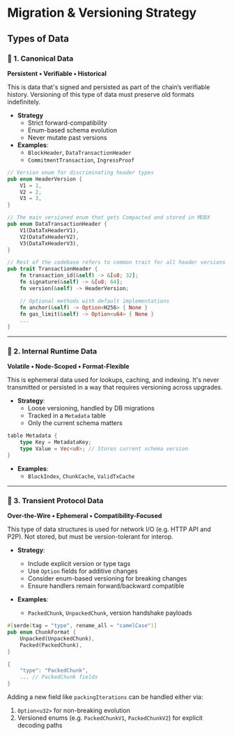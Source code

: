 # Migration & Versioning Strategy 

## Types of Data

### 🧾 1. **Canonical Data**

**Persistent • Verifiable • Historical**

This is data that's signed and persisted as part of the chain’s verifiable history. Versioning of this type of data must preserve old formats indefinitely.

- **Strategy**
    - Strict forward-compatibility
    - Enum-based schema evolution
    - Never mutate past versions
- **Examples**:
    - `BlockHeader`, `DataTransactionHeader`
    - `CommitmentTransaction`, `IngressProof`


```rust
// Version enum for discriminating header types
pub enum HeaderVersion {
	V1 = 1,
	V2 = 2,
	V3 = 3,
}

// The main versioned enum that gets Compacted and stored in MDBX
pub enum DataTransactionHeader {
	V1(DataTxHeaderV1),
	V2(DataTxHeaderV2),
	V3(DataTxHeaderV3),
}

// Rest of the codebase refers to common trait for all header versions
pub trait TransactionHeader {
	fn transaction_id(&self) -> &[u8; 32];
	fn signature(&self) -> &[u8; 64];
	fn version(&self) -> HeaderVersion;

	// Optional methods with default implementations
	fn anchor(&self) -> Option<H256> { None }
	fn gas_limit(&self) -> Option<u64> { None }
	...
}

```
	
---
### 🧠 2. **Internal Runtime Data**

**Volatile • Node-Scoped • Format-Flexible**

This is ephemeral data used for lookups, caching, and indexing. It's never transmitted or persisted in a way that requires versioning across upgrades.

- **Strategy**:
    - Loose versioning, handled by DB migrations
    - Tracked in a `Metadata` table
    - Only the current schema matters

```rust
table Metadata {
	type Key = MetadataKey;
	type Value = Vec<u8>; // Stores current schema version 
}
```

- **Examples**:    
    - `BlockIndex`, `ChunkCache`, `ValidTxCache`

---
### 📡 3. **Transient Protocol Data**

**Over-the-Wire • Ephemeral • Compatibility-Focused**

This type of data structures is used for network I/O (e.g. HTTP API and P2P). Not stored, but must be version-tolerant for interop.

- **Strategy**:
    - Include explicit version or type tags
    - Use `Option` fields for additive changes
    - Consider enum-based versioning for breaking changes
    - Ensure handlers remain forward/backward compatible
        
- **Examples**:
    - `PackedChunk`, `UnpackedChunk`, version handshake payloads
 
```rust
#[serde(tag = "type", rename_all = "camelCase")]
pub enum ChunkFormat { 	
	Unpacked(UnpackedChunk), 	
	Packed(PackedChunk), 
}
```

```rust
{   
	"type": "PackedChunk",   
	... // PackedChunk fields
}
```

Adding a new field like `packingIterations` can be handled either via:
1. `Option<u32>` for non-breaking evolution
2. Versioned enums (e.g. `PackedChunkV1`, `PackedChunkV2`) for explicit decoding paths